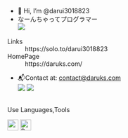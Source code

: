 - 👋 Hi, I’m @darui3018823
- なーんちゃってプログラマー<br>
![](http://github-profile-summary-cards.vercel.app/api/cards/profile-details?username=darui3018823&theme=blue_green)
<dl>
  <dt>Links</dt>
  <dd>https://solo.to/darui3018823</dd></dd>
  <dt>HomePage</dt>
  <dd>https://daruks.com/</dd>
</dl>

- 📬Contact at: [contact@daruks.com](mailto:contact@daruks.com)<br>
![](http://github-profile-summary-cards.vercel.app/api/cards/repos-per-language?username=darui3018823&theme=blue_green)
![](http://github-profile-summary-cards.vercel.app/api/cards/most-commit-language?username=darui3018823&theme=blue_green)<br><br>

Use Languages,Tools<br>
<style>
  .custom-size {
    width: 25px;
    height: 25px;
  }
</style>
<img src="https://a0.awsstatic.com/libra-css/images/site/touch-icon-ipad-144-smile.png" alt="aws" class="custom-size">
<img src="https://www.python.org/static/apple-touch-icon-144x144-precomposed.png" alt="Python" class="custom-size">
